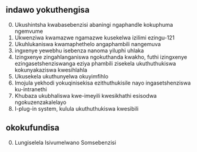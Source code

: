 ## indawo yokuthengisa

0. Ukushintsha kwabasebenzisi abaningi ngaphandle kokuphuma ngemvume
1. Ukwenziwa kwamazwe ngamazwe kusekelwa izilimi ezingu-121
2. Ukuhlukaniswa kwamaphethelo angaphambili nangemuva
3. ingxenye yewebhu isebenza nanoma yiluphi uhlaka
4. Izingxenye zingahlanganiswa ngokuthanda kwakho, futhi izingxenye ezingasetshenziswanga eziya phambili zisekela ukuthuthukiswa kokunyakaziswa kwesihlahla
5. Ukusekela ukuthunyelwa okuyimfihlo
6. Imojula yekhodi yokuqinisekisa ezithuthukisile nayo ingasetshenziswa ku-intranethi
7. Khubaza ukubhaliswa kwe-imeyili kwesikhathi esisodwa ngokuzenzakalelayo
8. I-plug-in system, kulula ukuthuthukiswa kwesibili

## okokufundisa

0. Lungiselela Isivumelwano Somsebenzisi